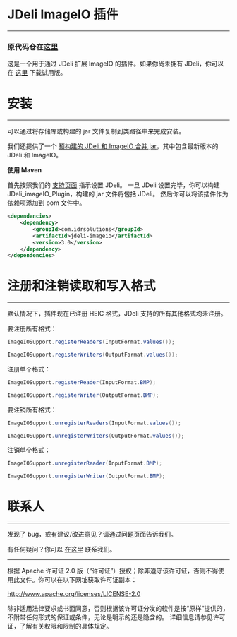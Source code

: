 # JDeli ImageIO 插件

---

### 原代码仓在[这里](https://github.com/idrsolutions/JDeli-ImageIO)

这是一个用于通过 JDeli 扩展 ImageIO 的插件。如果你尚未拥有 JDeli，你可以在 [这里](https://www.idrsolutions.com/jdeli/) 下载试用版。

# 安装

---

可以通过将存储库或构建的 jar 文件复制到类路径中来完成安装。

我们还提供了一个 [预构建的 JDeli 和 ImageIO 合并 jar](https://www.idrsolutions.com/jdeli/trial-download)，其中包含最新版本的 JDeli 和 ImageIO。

**使用 Maven**

首先按照我们的 [支持页面](https://support.idrsolutions.com/jdeli/tutorials/add-jdeli-as-a-maven-dependency) 指示设置 JDeli。
一旦 JDeli 设置完毕，你可以构建 JDeli_imageIO_Plugin，构建的 jar 文件将包括 JDeli。
然后你可以将该插件作为依赖项添加到 pom 文件中。

```xml
<dependencies>
    <dependency>
        <groupId>com.idrsolutions</groupId>
        <artifactId>jdeli-imageio</artifactId>
        <version>3.0</version>
    </dependency>
</dependencies>
```

# 注册和注销读取和写入格式

---

默认情况下，插件现在已注册 HEIC 格式，JDeli 支持的所有其他格式均未注册。

要注册所有格式：
```java
ImageIOSupport.registerReaders(InputFormat.values());

ImageIOSupport.registerWriters(OutputFormat.values());
```

注册单个格式：
```java
ImageIOSupport.registerReader(InputFormat.BMP);

ImageIOSupport.registerWriter(OutputFormat.BMP);
```

要注销所有格式：
```java
ImageIOSupport.unregisterReaders(InputFormat.values());

ImageIOSupport.unregisterWriters(OutputFormat.values());
```

注销单个格式：
```java
ImageIOSupport.unregisterReader(InputFormat.BMP);

ImageIOSupport.unregisterWriter(OutputFormat.BMP);
```

# 联系人

---

发现了 bug，或有建议/改进意见？请通过问题页面告诉我们。

有任何疑问？你可以 [在这里](https://idrsolutions.atlassian.net/servicedesk/customer/portal/8) 联系我们。

---

根据 Apache 许可证 2.0 版（“许可证”）授权；除非遵守该许可证，否则不得使用此文件。你可以在以下网址获取许可证副本：

http://www.apache.org/licenses/LICENSE-2.0

除非适用法律要求或书面同意，否则根据该许可证分发的软件是按“原样”提供的，不附带任何形式的保证或条件，无论是明示的还是隐含的。
详细信息请参见许可证，了解有关权限和限制的具体规定。
